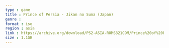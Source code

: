 ```yaml
---
type : game
title : Prince of Persia - Jikan no Suna (Japan)
genre : 
format : iso
region : asia
link : https://archive.org/download/PS2-ASIA-ROMS321COM/Prince%20of%20Persia%20-%20Jikan%20no%20Suna%20%28Japan%29.7z
size : 1.1GB
---
```

